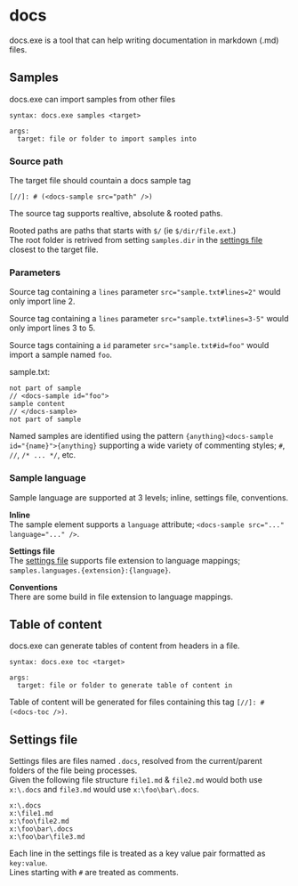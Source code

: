 # docs

docs.exe is a tool that can help writing documentation in markdown (.md) files.

## Samples

docs.exe can import samples from other files

```
syntax: docs.exe samples <target>

args:
  target: file or folder to import samples into
```

### Source path

The target file should countain a docs sample tag

```
[//]: # (<docs-sample src="path" />)
```

The source tag supports realtive, absolute & rooted paths.

Rooted paths are paths that starts with `$/` (ie `$/dir/file.ext`.)  
The root folder is retrived from setting `samples.dir` in the [settings file](#settings-file) closest to the target file.

### Parameters

Source tag containing a `lines` parameter `src="sample.txt#lines=2"` would only import line 2.

Source tag containing a `lines` parameter `src="sample.txt#lines=3-5"` would only import lines 3 to 5.

Source tags containing a `id` parameter `src="sample.txt#id=foo"` would import a sample named `foo`.

sample.txt:
```
not part of sample
// <docs-sample id="foo">
sample content
// </docs-sample>
not part of sample
```

Named samples are identified using the pattern `{anything}<docs-sample id="{name}">{anything}` supporting a wide variety of commenting styles; `#`, `//`, `/* ... */`, etc.

### Sample language

Sample language are supported at 3 levels; inline, settings file, conventions.

__Inline__  
The sample element supports a `language` attribute; `<docs-sample src="..." language="..." />`.

__Settings file__  
The [settings file](#settings-file) supports file extension to language mappings; `samples.languages.{extension}:{language}`.

__Conventions__  
There are some build in file extension to language mappings.

## Table of content

docs.exe can generate tables of content from headers in a file.

```
syntax: docs.exe toc <target>

args:
  target: file or folder to generate table of content in
```

Table of content will be generated for files containing this tag `[//]: # (<docs-toc />)`.

## Settings file

Settings files are files named `.docs`, resolved from the current/parent folders of the file being processes.  
Given the following file structure `file1.md` & `file2.md` would both use `x:\.docs` and `file3.md` would use `x:\foo\bar\.docs`.
```
x:\.docs
x:\file1.md
x:\foo\file2.md
x:\foo\bar\.docs
x:\foo\bar\file3.md
```

Each line in the settings file is treated as a key value pair formatted as `key:value`.  
Lines starting with `#` are treated as comments.